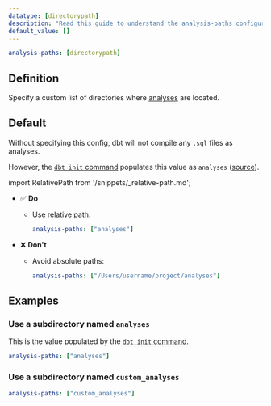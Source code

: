 ```yaml
---
datatype: [directorypath]
description: "Read this guide to understand the analysis-paths configuration in dbt."
default_value: []
---
```


<File name='dbt_project.yml'>

```yml
analysis-paths: [directorypath]
```

</File>

## Definition
Specify a custom list of directories where [analyses](/docs/build/analyses) are located. 

## Default
Without specifying this config, dbt will not compile any `.sql` files as analyses.

However, the [`dbt init` command](/reference/commands/init) populates this value as `analyses` ([source](https://github.com/dbt-labs/dbt-starter-project/blob/HEAD/dbt_project.yml#L15)).

import RelativePath from '/snippets/_relative-path.md';

<RelativePath 
path="analysis-paths"
absolute="/Users/username/project/analyses"
/>

- ✅ **Do** 
  - Use relative path:
    ```yml
    analysis-paths: ["analyses"]
    ```

- ❌ **Don't** 
  - Avoid absolute paths:
    ```yml
    analysis-paths: ["/Users/username/project/analyses"]
    ```

## Examples
### Use a subdirectory named `analyses`
This is the value populated by the [`dbt init` command](/reference/commands/init).

<File name='dbt_project.yml'>

```yml
analysis-paths: ["analyses"]
```

</File>

### Use a subdirectory named `custom_analyses`

<File name='dbt_project.yml'>

```yml
analysis-paths: ["custom_analyses"]
```

</File>

